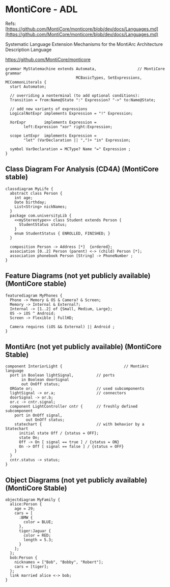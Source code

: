 # MontiCore - ADL

Refs: [https://github.com/MontiCore/monticore/blob/dev/docs/Languages.md](https://github.com/MontiCore/monticore/blob/dev/docs/Languages.md)

Systematic Language Extension Mechanisms for the MontiArc Architecture Description Language


https://github.com/MontiCore/monticore

```dsl
grammar MyStatemachine extends Automata,                  // MontiCore grammar 
                               MCBasicTypes, SetExpressions, MCCommonLiterals {     
  start Automaton;

  // overriding a nonterminal (to add optional conditions):
  Transition = from:Name@State ":" Expression? "->" to:Name@State;

  // add new variants of expressions
  LogicalNotExpr implements Expression = "!" Expression;

  XorExpr        implements Expression =
        left:Expression "xor" right:Expression;

  scope LetExpr  implements Expression =
        "let" (VarDeclaration || ",")+ "in" Expression;

  symbol VarDeclaration = MCType? Name "=" Expression ;
}
```

## Class Diagram For Analysis (CD4A) (MontiCore stable)

```
classdiagram MyLife { 
  abstract class Person {
    int age;
    Date birthday;
    List<String> nickNames;
  }
  package com.universityLib {
    <<myStereotype>> class Student extends Person {
      StudentStatus status;
    }
    enum StudentStatus { ENROLLED, FINISHED; }
  }
  
  composition Person -> Address [*]  {ordered};
  association [0..2] Person (parent) <-> (child) Person [*];
  association phonebook Person [String] -> PhoneNumber ;
}
```

## Feature Diagrams (not yet publicly available) (MontiCore stable)

```
featurediagram MyPhones {
  Phone -> Memory & OS & Camera? & Screen;
  Memory -> Internal & External?;
  Internal -> [1..2] of {Small, Medium, Large};
  OS -> iOS ^ Android;
  Screen -> Flexible | FullHD;

  Camera requires (iOS && External) || Android ;
}
```

## MontiArc (not yet publicly available) (MontiCore Stable)

```
component InteriorLight {                           // MontiArc language
  port in Boolean lightSignal,          // ports
       in Boolean doorSignal
       out OnOff status;
  ORGate or;                            // used subcomponents
  lightSignal -> or.a;                  // connectors
  doorSignal -> or.b;
  or.c -> cntr.signal;
  component LightController cntr {      // freshly defined subcomponent 
    port in OnOff signal,
         out OnOff status;
    statechart {                        // with behavior by a Statechart
      initial state Off / {status = OFF};
      state On;
      Off -> On [ signal == true ] / {status = ON}
      On -> Off [ signal == false ] / {status = OFF}
    }
  }
  cntr.status -> status;
}
```

## Object Diagrams (not yet publicly available) (MontiCore Stable)

```
objectdiagram MyFamily {
  alice:Person {
    age = 29;
    cars = [
      :BMW {
        color = BLUE;
      },
      tiger:Jaguar {
        color = RED;
        length = 5.3; 
      }
    ];
  };
  bob:Person {
    nicknames = ["Bob", "Bobby", "Robert"];
    cars = [tiger];
  };
  link married alice <-> bob;
}
```
